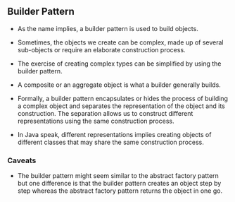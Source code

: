 

## Builder Pattern 

* As the name implies, a builder pattern is used to build objects. 
* Sometimes, the objects we create can be complex, made up of several sub-objects or require an elaborate construction process. 
* The exercise of creating complex types can be simplified by using the builder pattern.
* A composite or an aggregate object is what a builder generally builds.

* Formally, a builder pattern encapsulates or hides the process of building a complex object and separates the representation of the object and its construction.
The separation allows us to construct different representations using the same construction process.
* In Java speak, different representations implies creating objects of different classes that may share the same construction process.




### Caveats 
- The builder pattern might seem similar to the abstract factory pattern but one difference is that the builder pattern creates an object step by step whereas the abstract factory pattern returns the object in one go.